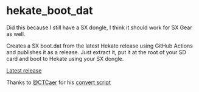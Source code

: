 # hekate_boot_dat

Did this because I still have a SX dongle, I think it should work for SX Gear as well.

Creates a SX boot.dat from the latest Hekate release using GitHub Actions and publishes it as a release. Just extract it, put it at the root of your SD card and boot to Hekate using your SX dongle.

[Latest release](https://github.com/mondul/hekate_boot_dat/releases/latest)

Thanks to [@CTCaer](https://gist.github.com/CTCaer) for his [convert script](https://gist.github.com/CTCaer/13c02c05daec9e674ba00ce5ac35f5be)
